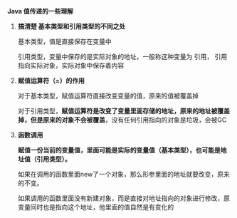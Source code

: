 **Java 值传递的一些理解**

1. **搞清楚 基本类型和引用类型的不同之处**

   基本类型，值是直接保存在变量中

   引用类型，变量中保存的是实际对象的地址，一般称这种变量为 引用， 引用指向实际对象，实际对象中保存着内容

2. **赋值运算符（=）的作用**

   对于基本类型，赋值运算符直接改变变量的值，原来的值被覆盖掉

   对于引用类型，**赋值运算符是改变了变量里面存储的地址，原来的地址被覆盖掉，但是原来的对象不会被覆盖**，没有任何引用指向的对象是垃圾，会被GC

3. **函数调用**

   **赋值一份当前的变量值，里面可能是实际的变量值（基本类型），也可能是地址值（引用类型）。**

   如果在调用的函数里面new了一个对象，那么形参里面的地址就要改变，原来的不变。

   如果调用的函数里面没有新建对象，而是直接对地址指向的对象进行修改，原变量同时也是指向这个地址，他里面的值自然是有变化的